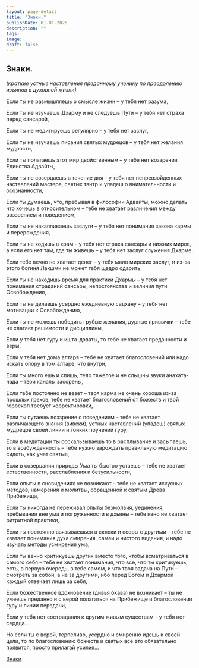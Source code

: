 ```yaml
---
layout: page-detail
title: "Знаки."
publishDate: 01-01-2025
description: ""
tags:
image:
draft: false
---
```


## Знаки.
_(краткие устные наставления преданному ученику по преодолению изъянов в духовной жизни)_ 

 Если ты не размышляешь о смысле жизни – у тебя нет разума,

 Если ты не изучаешь Дхарму и не следуешь Пути – у тебя нет страха перед сансарой,

 Если ты не медитируешь регулярно – у тебя нет заслуг,

 Если ты не изучаешь писания святых мудрецов – у тебя нет желания мудрости,

 Если ты полагаешь этот мир двойственным – у тебя нет воззрения Единства Адвайты,

 Если ты не созерцаешь в течение дня – у тебя нет непревзойденных наставлений мастера, святых тантр и упадеш о внимательности и осознанности,

 Если ты думаешь, что, пребывая в философии Адвайты, можно делать что хочешь в относительном – тебе не хватает различения между воззрением и поведением,

 Если ты не накапливаешь заслуги – у тебя нет понимания закона кармы и перерождения,

 Если ты не ходишь в храм – у тебя нет страха сансары и нижних миров, а если его нет там, где ты живешь – у тебя нет заслуг служения Дхарме,

 Если тебе вечно не хватает денег – у тебя мало мирских заслуг, и из-за этого богиня Лакшми не может тебя щедро одарить,

 Если ты не находишь время для практики Дхармы – у тебя нет понимания страданий сансары, непостоянства и величия пути Освобождения,

 Если ты не делаешь усердно ежедневную садхану – у тебя нет мотивации к Освобождению,

 Если ты не можешь победить грубые желания, дурные привычки – тебе не хватает решимости и дисциплины,

 Если у тебя нет гуру и ишта-дэваты, то тебе не хватает преданности и веры,

 Если у тебя нет дома алтаря – тебе не хватает благословений или надо искать опору в том алтаре, что внутри,

 Если ты много ешь и спишь, тело тяжелое и не слышны звуки анахата-нада – твои каналы засорены,

 Если тебе постоянно не везет – твоя карма не очень хороша из-за прошлых грехов, тебе не хватает благословений от божеств и твой гороскоп требует корректировки,

 Если ты путаешь воззрение с поведением – тебе не хватает различающего знания (вивеки), устных наставлений (упадеш) святых мудрецов своей линии и тонких поучений гуру,

 Если в медитации ты соскальзываешь то в расплывание и засыпаешь, то в возбужденность – тебе нужно зарождать правильную медитацию сидеть, как учат святые,

 Если в созерцании природы Ума ты быстро устаешь – тебе не хватает естественности, расслабления и безусильности,

 Если опыты в сновидениях не возникают – тебе не хватает искусных методов, намерения и молитвы, обращенной к святым Древа Прибежища,

 Если ты никогда не переживал опыты безмолвия, уединения, пребывания вне ума и погруженности в дхьяны – тебе явно не хватает ритритной практики,

 Если ты постоянно ввязываешься в склоки и ссоры с другими – тебе не хватает понимания духа смирения, самаи и чистого видения, и надо изучать методы усмирения ума,

 Если ты вечно критикуешь других вместо того, чтобы всматриваться в самого себя – тебе не хватает понимания, что все, что ты критикуешь, есть, в первую очередь, в тебе самом, и что твоя задача на Пути – смотреть за собой, а не за другими, ибо перед Богом и Дхармой каждый отвечает лишь за себя,

 Если божественное вдохновение (дивья бхава) не возникает – ты не умеешь преданно и с верой полагаться на Прибежище и благословения гуру и линии передачи,

 Если у тебя нет сострадания к другим живым существам – у тебя нет сердца...

 Но если ты с верой, терпеливо, усердно и смиренно идешь к своей цели, то по благословению божеств и святых все это обязательно появится, просто прилагай усилия...

[Знаки](/binaries/file/news/f%5F3118.docx) 
  
  
